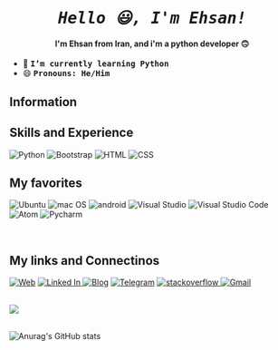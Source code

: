 <h1 align='center'><i><samp> Hello 😃, I'm Ehsan!</samp></i></h1>
<h4 align='center'>I'm Ehsan from Iran, and i'm a python developer 🙃 </h4>

- 🌱 <b><samp>I’m currently learning Python</samp></b>
- 😄 <b><samp>Pronouns: He/Him</samp></b> 

## Information

## Skills and Experience
![Python](https://img.shields.io/badge/Python-3776AB?style=for-the-badge&logo=Python&logoColor=white)
![Bootstrap](https://img.shields.io/badge/bootstrap-7952B3?style=for-the-badge&logo=bootstrap&logoColor=white)
![HTML](https://img.shields.io/badge/html-E34F26?style=for-the-badge&logo=HTML5&logoColor=white)
![CSS](https://img.shields.io/badge/CSS-1572B6?style=for-the-badge&logo=CSS3&logoColor=white)

## My favorites
<!-- <div align='center'>
  <img src='Pycharm.png' with='55rem' height='55rem'>
  <img src='Visual studio code.png' with='55rem' height='55rem'>
  <img src='Visual Studio.png' with='55rem' height='55rem'>
  <img src='Atom.png' with='55rem' height='55rem'>
  <img src='mac os.png' with='55rem' height='55rem'>
  <img src='ubuntu.png' with='55rem' height='55rem'>
  <img src='andorid.png' with='45rem' height='45rem'>
</div> -->
![Ubuntu](https://img.shields.io/badge/Ubuntu-E95420?style=for-the-badge&logo=ubuntu&logoColor=white)
![mac OS](https://img.shields.io/badge/mac_OS-233858?style=for-the-badge&logo=apple&logoColor=white)
![android](https://img.shields.io/badge/android-408C3F?style=for-the-badge&logo=android&logoColor=white)
![Visual Studio](https://img.shields.io/badge/Visual_Studio-352358?style=for-the-badge&logo=VisualStudio&logoColor=white)
![Visual Studio Code](https://img.shields.io/badge/Visual_Studio_Code-06487F?style=for-the-badge&logo=VisualStudiocode&logoColor=white)
![Atom](https://img.shields.io/badge/Atom-36523B?style=for-the-badge&logo=atom&logoColor=white)
![Pycharm](https://img.shields.io/badge/Pycharm-5D702D?style=for-the-badge&logo=Pycharm&logoColor=white)

<br>

## My links and Connectinos

<a href='https://zil.ink/ehsanamirahmadi/'>![Web](https://img.shields.io/badge/My_Linkes-405BBD?style=for-the-badge&logo=&logoColor=white)</a>
<a href='https://www.linkedin.com/in/ehsan-amirahmadi-a44a35221/'>
  ![Linked In](https://img.shields.io/badge/Linked_In-182E80?style=for-the-badge&logo=LinkedIn&logoColor=white)
</a>
<a href='https://virgool.io/@ehsanamirahmadi/'>![Blog](https://img.shields.io/badge/Blog-0D173B?style=for-the-badge&logo=&logoColor=white)</a>
<a href='https://t.me/EhsanAmirahmadi/'>![Telegram](https://img.shields.io/badge/Telegram-4C5266?style=for-the-badge&logo=Telegram&logoColor=white)</a>
<a href='https://stackoverflow.com/users/16884635/ehsan-amirahmadi/'>
  ![stackoverflow](https://img.shields.io/badge/stack_overflow-B85E12?style=for-the-badge&logo=stackoverflow&logoColor=white)
</a>
<a href='gmail'>![Gmail](https://img.shields.io/badge/Gmail-B82912?style=for-the-badge&logo=Gmail&logoColor=white)</a>

<!-- [<img src='Web.webp' alt='website' with='45rem' height='45rem'>](https://zil.ink/ehsanamirahmadi)
[<img src='linkedin.webp' alt='linkedin' with='45rem' height='45rem'>](https://www.linkedin.com/in/ehsan-amirahmadi-a44a35221/) 
[<img src='virgool.png' alt='virgool' with='45rem' height='45rem'>](https://virgool.io/@ehsanamirahmadi) 
[<img src='Telegram.webp' alt='telegram' with='45rem' height='45rem'>](https://t.me/EhsanAmirahmadi)
[<img src='stackoverflow.png' alt='stackoverflow' with='50rem' height='50rem'>](https://stackoverflow.com/users/16884635/ehsan-amirahmadi)   -->
<!-- [<img src='Gmail.webp' alt='gmail' height='40'>]() -->

<br>

<a href="https://github.com/EhsanAmirahmadi/">
<img align="center" src="https://github-readme-stats.vercel.app/api/top-langs/?username=EhsanAmirahmadi&theme=tokyonight" />
</a>

</br>
</br>

![Anurag's GitHub stats](https://github-readme-stats.vercel.app/api?username=EhsanAmirahmadi&show_icons=true&theme=tokyonight)


<!-- [<img src='https://cdn.jsdelivr.net/npm/simple-icons@3.0.1/icons/github.svg' alt='github' height='40'>](https://github.com/https://github.com/EhsanAmirahmadi)
[<img src='https://cdn.jsdelivr.net/npm/simple-icons@3.0.1/icons/linkedin.svg' alt='linkedin' height='40'>](https://www.linkedin.com/in/https://www.linkedin.com/in/ehsan-amirahmadi-a44a35221/) 
[<img src='https://cdn.jsdelivr.net/npm/simple-icons@3.0.1/icons/icloud.svg' alt='website' height='40'>](https://zil.ink/ehsanamirahmadi)
[<img src='https://cdn.jsdelivr.net/npm/simple-icons@3.0.1/icons/google.svg' alt='google' height='40'>](https://virgool.io/@ehsanamirahmadi) 
[<img src='https://cdn.jsdelivr.net/npm/simple-icons@3.0.1/icons/telegram.svg' alt='telegram' height='40'>](https://t.me/EhsanAmirahmadi)
[<img src='https://cdn.jsdelivr.net/npm/simple-icons@3.0.1/icons/stackoverflow.svg' alt='stackoverflow' height='40'>](https://stackoverflow.com/users/16884635/ehsan-amirahmadi)   -->
<br>
